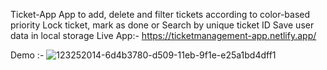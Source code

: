 Ticket-App
App to add, delete and filter tickets according to color-based priority
Lock ticket, mark as done or Search by unique ticket ID
Save user data in local storage
Live App:-
https://ticketmanagement-app.netlify.app/

Demo :-
![123252014-6d4b3780-d509-11eb-9f1e-e25a1bd4dff1](https://user-images.githubusercontent.com/60479532/150395427-27d6d1b1-8d2e-4e87-8e08-7f94cf82781b.png)

